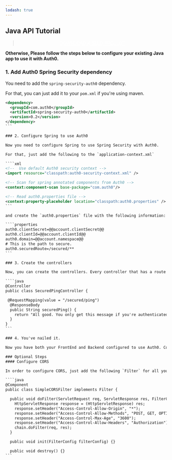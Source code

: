 ```yaml
---
lodash: true
---
```


## Java API Tutorial

<div class="package" style="text-align: center;">
  <blockquote>
    <a href="https://docs.auth0.com/spring-security-auth0/master/create-package?path=/examples/api-example&filePath=/examples/api-example/src/main/resources/auth0.properties&type=replace@@account.clientParam@@" class="btn btn-lg btn-success btn-package" style="text-transform: uppercase; color: white">
      <span style="display: block">Download a Seed project</span>
    </a> 
  </blockquote>
</div>

**Otherwise, Please follow the steps below to configure your existing Java app to use it with Auth0.**

### 1. Add Auth0 Spring Security dependency

You need to add the `spring-security-auth0` dependency.

For that, you can just add it to your `pom.xml` if you're using maven.

````xml
<dependency>
  <groupId>com.auth0</groupId>
  <artifactId>spring-security-auth0</artifactId>
  <version>0.2</version>
</dependency>
```

### 2. Configure Spring to use Auth0

Now you need to configure Spring to use Spring Security with Auth0.

For that, just add the following to the `application-context.xml`

````xml
<!--  Use default Auth0 security context -->
<import resource="classpath:auth0-security-context.xml" />

<!-- Scan for spring annotated components from Auth0 -->
<context:component-scan base-package="com.auth0"/>

<!-- Read auth0.properties file -->
<context:property-placeholder location="classpath:auth0.properties" />
```

and create the `auth0.properties` file with the following information:

````properties
auth0.clientSecret=@@account.clientSecret@@
auth0.clientId=@@account.clientId@@
auth0.domain=@@account.namespace@@
# This is the path to secure. 
auth0.securedRoute=/secured/**
```

### 3. Create the controllers

Now, you can create the controllers. Every controller that has a route inside `/secured/` in this case will ask for the JWT

````java
@Controller
public class SecuredPingController {

 @RequestMapping(value = "/secured/ping")
  @ResponseBody
  public String securedPing() {
    return "All good. You only get this message if you're authenticated";
  }
}
```

### 4. You've nailed it.

Now you have both your FrontEnd and Backend configured to use Auth0. Congrats, you're awesome!

### Optional Steps
#### Configure CORS

In order to configure CORS, just add the following `Filter` for all your requests:

````java
@Component
public class SimpleCORSFilter implements Filter {

  public void doFilter(ServletRequest req, ServletResponse res, FilterChain chain) throws IOException, ServletException {
    HttpServletResponse response = (HttpServletResponse) res;
    response.setHeader("Access-Control-Allow-Origin", "*");
    response.setHeader("Access-Control-Allow-Methods", "POST, GET, OPTIONS, DELETE");
    response.setHeader("Access-Control-Max-Age", "3600");
    response.setHeader("Access-Control-Allow-Headers", "Authorization");
    chain.doFilter(req, res);
  }

  public void init(FilterConfig filterConfig) {}

  public void destroy() {}
```
